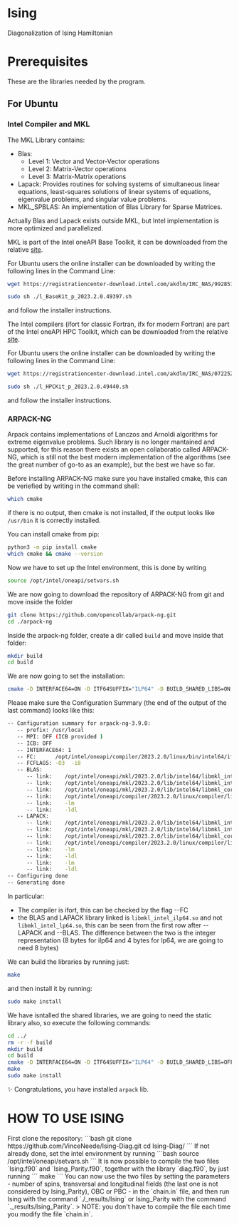 # Ising #
Diagonalization of Ising Hamiltonian

# Prerequisites #
These are the libraries needed by the program.
## For Ubuntu ##
### Intel Compiler and MKL ###
  The MKL Library contains:

* Blas:
    * Level 1: Vector and Vector-Vector operations
    * Level 2: Matrix-Vector operations
    * Level 3: Matrix-Matrix operations
* Lapack: Provides routines for solving systems of simultaneous linear equations, least-squares solutions of linear systems of equations, eigenvalue problems, and singular value problems.
* MKL_SPBLAS: An implementation of Blas Library for Sparse Matrices.

Actually Blas and Lapack exists outside MKL, but Intel implementation is more optimized and parallelized.

MKL is part of the Intel oneAPI Base Toolkit, it can be downloaded from the relative [site](https://www.intel.com/content/www/us/en/developer/tools/oneapi/base-toolkit-download.html).

For Ubuntu users the online installer can be downloaded by writing the following lines in the Command Line:

```bash
wget https://registrationcenter-download.intel.com/akdlm/IRC_NAS/992857b9-624c-45de-9701-f6445d845359/l_BaseKit_p_2023.2.0.49397.sh

sudo sh ./l_BaseKit_p_2023.2.0.49397.sh
```
and follow the installer instructions.

The Intel compilers (ifort for classic Fortran, ifx for modern Fortran) are part of the Intel oneAPI HPC Toolkit, which can be downloaded from the relative [site](https://www.intel.com/content/www/us/en/developer/tools/oneapi/hpc-toolkit-download.html).

For Ubuntu users the online installer can be downloaded by writing the following lines in the Command Line:

```bash
wget https://registrationcenter-download.intel.com/akdlm/IRC_NAS/0722521a-34b5-4c41-af3f-d5d14e88248d/l_HPCKit_p_2023.2.0.49440.sh

sudo sh ./l_HPCKit_p_2023.2.0.49440.sh
```
and follow the installer instructions.

### ARPACK-NG ###
Arpack contains implementations of Lanczos and Arnoldi algorithms for extreme eigenvalue problems. Such library is no longer mantained and supported, for this reason there exists an open collaboratio called ARPACK-NG, which is still not the
best modern implementation of the algorithms (see the great number of go-to as an example), but the best we have so far. 

Before installing ARPACK-NG make sure you have installed cmake, this can be veriefied by writing in the command shell:
```bash
which cmake
```
if there is no output, then cmake is not installed, if the output looks like `/usr/bin` it is correctly installed. 

You can install cmake from pip:

```bash
python3 -m pip install cmake
which cmake && cmake --version
```

Now we have to set up the Intel environment, this is done by writing
```bash
source /opt/intel/oneapi/setvars.sh
```

We are now going to download the repository of ARPACK-NG from git and move inside the folder

```bash
git clone https://github.com/opencollab/arpack-ng.git
cd ./arpack-ng
```

Inside the arpack-ng folder, create a dir called `build` and move inside that folder:
```bash
mkdir build
cd build
```

We are now going to set the installation:

```bash
cmake -D INTERFACE64=ON -D ITF64SUFFIX="ILP64" -D BUILD_SHARED_LIBS=ON -D BLA_VENDOR=Intel10_64ilp ..
```

Please make sure the Configuration Summary (the end of the output of the last command) looks like this:
```bash
-- Configuration summary for arpack-ng-3.9.0:
   -- prefix: /usr/local
   -- MPI: OFF (ICB provided )
   -- ICB: OFF
   -- INTERFACE64: 1
   -- FC:      /opt/intel/oneapi/compiler/2023.2.0/linux/bin/intel64/ifort
   -- FCFLAGS: -O3  -i8
   -- BLAS:
      -- link:    /opt/intel/oneapi/mkl/2023.2.0/lib/intel64/libmkl_intel_ilp64.so
      -- link:    /opt/intel/oneapi/mkl/2023.2.0/lib/intel64/libmkl_intel_thread.so
      -- link:    /opt/intel/oneapi/mkl/2023.2.0/lib/intel64/libmkl_core.so
      -- link:    /opt/intel/oneapi/compiler/2023.2.0/linux/compiler/lib/intel64_lin/libiomp5.so
      -- link:    -lm
      -- link:    -ldl
   -- LAPACK:
      -- link:    /opt/intel/oneapi/mkl/2023.2.0/lib/intel64/libmkl_intel_ilp64.so
      -- link:    /opt/intel/oneapi/mkl/2023.2.0/lib/intel64/libmkl_intel_thread.so
      -- link:    /opt/intel/oneapi/mkl/2023.2.0/lib/intel64/libmkl_core.so
      -- link:    /opt/intel/oneapi/compiler/2023.2.0/linux/compiler/lib/intel64_lin/libiomp5.so
      -- link:    -lm
      -- link:    -ldl
      -- link:    -lm
      -- link:    -ldl
-- Configuring done
-- Generating done

```
In particular:
  * The compiler is ifort, this can be checked by the flag --FC
  * the BLAS and LAPACK library linked is `libmkl_intel_ilp64.so` and not `libmkl_intel_lp64.so`, this can be seen from the first row after --LAPACK and --BLAS. The difference between the two is the integer representation (8 bytes for ilp64 and
    4 bytes for lp64, we are going to need 8 bytes)

We can build the libraries by running just: 
```bash
make
```
and then install it by running:
```bash
sudo make install
```

We have isntalled the shared libraries, we are going to need the static library also, so execute the following commands:
```bash
cd ../
rm -r -f build
mkdir build
cd build
cmake -D INTERFACE64=ON -D ITF64SUFFIX="ILP64" -D BUILD_SHARED_LIBS=OFF -D BLA_VENDOR=Intel10_64ilp ..
make
sudo make install
```
✨ Congratulations, you have installed `arpack` lib.

# HOW TO USE ISING #
<!-- ## Clone the repository ##
First you have to clone the repository, since this is a private repository it is not easy at all, at first you are going to need your all PAT (Personal Access Token) that you can create
following [this tutorial](https://nira.com/how-to-clone-a-private-repository-in-github/).

For saving your pat on your local pc we are going to create a local variable. First open in writing mode the file `.bashrc`
```bash
nano /home/user/.bashrc
```
where user is your account on linux. At the end of the file, write
```bash
export PAT="<pat>"
```
where <pat> is the PAT you created (for pasting `ctrl+shift+v`). Save the file by pressing `ctrl+O` and then `Enter`, and exit by pressing `ctrl+x`.

Load the variable with the following command:
```bash
source /home/user/.bashrc
```
Finally you can clone the repository:
```bash
git clone https://${PAT}@github.com/VinceNeede/Ising.git
```
Here `${PAT}` outputs the variable we saved earlier.

## Compile the file ## --!>
First clone the repository:
```bash
git clone https://github.com/VinceNeede/Ising-Diag.git
cd Ising-Diag/
```
If not already done, set the intel environment by running 
```bash
source /opt/intel/oneapi/setvars.sh
```
It is now possible to compile the two files `Ising.f90` and `Ising_Parity.f90`, together with the library `diag.f90`, by just running
```
make
```
You can now use the two files by setting the parameters - number of spins, transversal and longitudinal fields (the last one is not considered by Ising_Parity), OBC or PBC - in the `chain.in` file, and then run Ising with the command `./_results/Ising` or Ising_Parity with the command `._results/Ising_Parity`.
> NOTE: you don't have to compile the file each time you modify the file `chain.in`.
